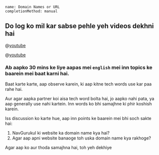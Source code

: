 ```ngMeta
name: Domain Names or URL
completionMethod: manual
```

## Do log ko mil kar sabse pehle yeh videos dekhni hai

@[youtube](XZ7b2BsmFbI)

@[youtube](BVoxVX__AdU)

### Ab aapko 30 mins ke liye aapas mei `english` mei inn topics ke baarein mei baat karni hai.
Baat karte karte, aap observe karein, ki aap kitne tech words use kar paa rahe hai.

Aur agar aapka partner koi aisa tech word bolta hai, jo aapko nahi pata, ya aap generally use nahi kartein. Inn words ko bhi samajhne ki phir koshish karein.

Iss discussion ko karte hue, aap inn points ke baarein mei bhi soch sakte hai:

1. NavGurukul ki website ka domain name kya hai?
2. Agar aap apni website banaoge toh uska domain name kya rakhoge?

Agar aap ko aur thoda samajhna hai, toh yeh dekhiye

